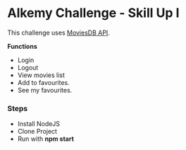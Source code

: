 <h1>Alkemy Challenge - Skill Up I</h1>
</hr>
<p>
    This challenge uses <a href="">MoviesDB API</a>. 
    <div>
        <p><b>Functions</b></p>
        <ul>
            <li>Login</li>
            <li>Logout</li>
            <li>View movies list</li>
            <li>Add to favourites.</li>
            <li>See my favourites.</li>
        </ul>
    </div>
</p>
</hr>
<h3>Steps</h3>
<ul>
    <li>Install NodeJS</li>
    <li>Clone Project</li>
    <li>Run with <b>npm start</b></li>
</ul>
